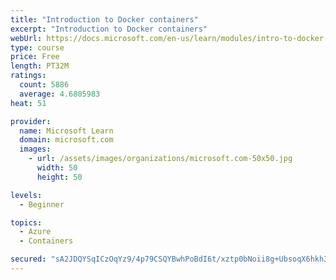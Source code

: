 ```yaml
---
title: "Introduction to Docker containers"
excerpt: "Introduction to Docker containers"
webUrl: https://docs.microsoft.com/en-us/learn/modules/intro-to-docker-containers/
type: course
price: Free
length: PT32M
ratings:
  count: 5886
  average: 4.6805983
heat: 51

provider:
  name: Microsoft Learn
  domain: microsoft.com
  images:
    - url: /assets/images/organizations/microsoft.com-50x50.jpg
      width: 50
      height: 50

levels:
  - Beginner

topics:
  - Azure
  - Containers

secured: "sA2JDQYSqICzOqYz9/4p79CSQYBwhPoBdI6t/xztp0bNoii8g+UbsoqX6hkh36NqKwMyn6iFZvgWRCIZiFu6QXrTQkBf7kNedzkL4oQYiWAI89SF7R0FLMDvPpFDlptOSyItRTPb6z8U8ETJEnq9mBVkJu+aP1Sh9BEhQffOsAKID7ZnOs5tnxcGLRo8X7MBAK5tmA6Zmz5TqUoTZ6yj90ati9sI5Xk/Lrzio52Ryehz+jH1a7Re16KJbO6Wd04T8x+/YYuii+E0hOisKbUk93f1Zhh3qPnorF4UuZh3zmi4BRs3mvPPBNaPjSxoJ6e/4vF9M9C5o3ZekXKIoD5XVuw4zDk1xwf5qBzU3a0XJB6OehmMeqL/l9aC493fNpIKfG+q5Y4/CASMvq0oqyf9GQORlquusDO+Ew0GJltu45M=;xUjo68u4NyiN/4K8AWNI0w=="
---
```


